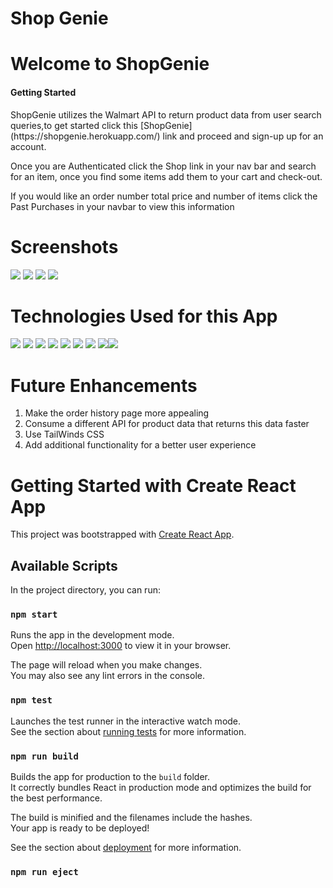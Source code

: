 # Shop Genie
<h1>Welcome to ShopGenie</h1>
<h4>Getting Started</h4>
<article>ShopGenie utilizes the Walmart API to return product data from user search queries,to get started click this [ShopGenie](https://shopgenie.herokuapp.com/) link and proceed and sign-up up for an account.</article>
<p>Once you are Authenticated click the Shop link in your nav bar and search for an item, once you find some items add them to your cart and check-out.</p>
<p>If you would like an order number total price and number of items click the Past Purchases in your navbar to view this information</p>

# Screenshots
<img src="https://i.imgur.com/r5J8AML.png">
<img src="https://i.imgur.com/XdvGTIG.png">
<img src="https://i.imgur.com/ye7J866.png">
<img src="https://i.imgur.com/vPAGoX5.png">

# Technologies Used for this App
<img src="https://img.shields.io/badge/HTML-239120?style=for-the-badge&logo=html5&logoColor=white">
<img src="https://img.shields.io/badge/CSS-239120?&style=for-the-badge&logo=css3&logoColor=white">
<img src="https://img.shields.io/badge/Heroku-430098?style=for-the-badge&logo=heroku&logoColor=white">
<img src="https://img.shields.io/badge/-VS_Code-05122A?style=flat&logo=visualstudio">
<img src="https://img.shields.io/badge/Node.js-43853D?style=for-the-badge&logo=node.js&logoColor=white">
<img src="https://img.shields.io/badge/Express.js-404D59?style=for-the-badge">
<img src="https://img.shields.io/badge/MongoDB-4EA94B?style=for-the-badge&logo=mongodb&logoColor=white">
<img src="https://img.shields.io/badge/JavaScript-F7DF1E?style=for-the-badge&logo=javascript&logoColor=black"><img src="https://img.shields.io/badge/React-20232A?style=for-the-badge&logo=react&logoColor=61DAFB">

# Future Enhancements 
<ol>
<li>Make the order history page more appealing</li>
<li>Consume a different API for product data that returns this data faster</li>
<li>Use TailWinds CSS </li>
<li>Add additional functionality for a better user experience</li>
</ol>


# Getting Started with Create React App

This project was bootstrapped with [Create React App](https://github.com/facebook/create-react-app).

## Available Scripts

In the project directory, you can run:

### `npm start`

Runs the app in the development mode.\
Open [http://localhost:3000](http://localhost:3000) to view it in your browser.

The page will reload when you make changes.\
You may also see any lint errors in the console.

### `npm test`

Launches the test runner in the interactive watch mode.\
See the section about [running tests](https://facebook.github.io/create-react-app/docs/running-tests) for more information.

### `npm run build`

Builds the app for production to the `build` folder.\
It correctly bundles React in production mode and optimizes the build for the best performance.

The build is minified and the filenames include the hashes.\
Your app is ready to be deployed!

See the section about [deployment](https://facebook.github.io/create-react-app/docs/deployment) for more information.

### `npm run eject`
